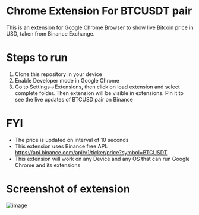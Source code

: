# Chrome Extension For BTCUSDT pair
This is an extension for Google Chrome Browser to show live Bitcoin price in USD, taken from Binance Exchange.

# Steps to run
1. Clone this repository in your device 
2. Enable Developer mode in Google Chrome
3. Go to Settings->Extensions, then click on load extension and select complete folder.
Then extension will be visible in extensions. 
Pin it to see the live updates of BTCUSD pair on Binance

# FYI
* The price is updated on interval of 10 seconds 
* This extension uses Binance free API: https://api.binance.com/api/v1/ticker/price?symbol=BTCUSDT
* This extension will work on any Device and any OS that can run Google Chrome and its extensions

# Screenshot of extension
![image](https://user-images.githubusercontent.com/88789894/192356296-d2e8cc79-6265-4c8e-a47d-073a069b95e2.png)

